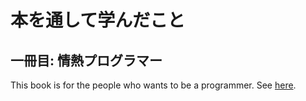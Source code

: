 # 本を通して学んだこと

## 一冊目: 情熱プログラマー

This book is for the people who wants to be a programmer.
See [here](./passionate_programmer.md).
